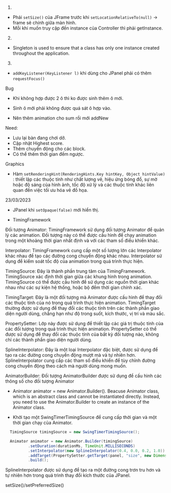 1.
- Phải `setSize()` của JFrame trước khi `setLocationRelativeTo(null)` -> frame sẽ chính giữa màn hình.
- Mỗi khi muốn truy cập đến instance của Controller thì phải getInstance.
2.
- Singleton is used to ensure that a class has only one instance created throughout the application.
3.
- `addKeyListener(KeyListener l)` khi dùng cho JPanel phải có thêm `requestFocus()`

Bug
- Khi không hợp được 2 ô thì ko được sinh thêm ô mới.
- Sinh ô mới phải không được quá sát ô hợp vào.


- Nên thêm animation cho sum rồi mới addNew


Need:
- Lưu lại bàn đang chơi dở.
- Cập nhật Highest score.
- Thêm chuyển động cho các block.
- Có thể thêm thời gian đếm ngược.

Graphics
- Hàm `setRenderingHint(RenderingHints.Key hintKey, Object hintValue)` :  thiết lập các thuộc tính như chất lượng vẽ, hiệu ứng bóng đổ, sự mờ hoặc độ sáng của hình ảnh, tốc độ xử lý và các thuộc tính khác liên quan đến việc tối ưu hóa vẽ đồ họa.

23/03/2023
- JPanel khi `setOpaque(false)` mới hiển thị.

- TimingFramework

Đối tượng Animator: TimingFramework sử dụng đối tượng Animator để quản lý các animation. Đối tượng này có thể được cấu hình để chạy animation trong một khoảng thời gian nhất định và với các tham số điều khiển khác.

Interpolator: TimingFramework cung cấp một số lượng lớn các Interpolator khác nhau để tạo các đường cong chuyển động khác nhau. Interpolator sử dụng để kiểm soát tốc độ của animation trong quá trình thực hiện.

TimingSource: Đây là thành phần trung tâm của TimingFramework. TimingSource xác định thời gian giữa các khung hình trong animation. TimingSource có thể được cấu hình để sử dụng các nguồn thời gian khác nhau như các sự kiện hệ thống, hoặc bộ đếm thời gian chính xác.

TimingTarget: Đây là một đối tượng mà Animator được cấu hình để thay đổi các thuộc tính của nó trong quá trình thực hiện animation. TimingTarget thường được sử dụng để thay đổi các thuộc tính trên các thành phần giao diện người dùng, chẳng hạn như độ trong suốt, kích thước, vị trí và màu sắc.

PropertySetter: Lớp này được sử dụng để thiết lập các giá trị thuộc tính của các đối tượng trong quá trình thực hiện animation. PropertySetter có thể được sử dụng để thay đổi các thuộc tính của bất kỳ đối tượng nào, không chỉ các thành phần giao diện người dùng.

SplineInterpolator: Đây là một loại Interpolator đặc biệt, được sử dụng để tạo ra các đường cong chuyển động mượt mà và tự nhiên hơn. SplineInterpolator cung cấp các tham số điều khiển để tùy chỉnh đường cong chuyển động theo cách mà người dùng mong muốn.

AnimatorBuilder: Đối tượng AnimatorBuilder được sử dụng để cấu hình các thông số cho đối tượng Animator


- Animator animator = new Animator.Builder(). Beacuse Animator class, which is an abstract class and cannot be instantiated directly. Instead, you need to use the Animator.Builder to create an instance of the Animator class.

- Khởi tạo một SwingTimerTimingSource để cung cấp thời gian và một thời gian chạy của Animator.
```java
  TimingSource timingSource = new SwingTimerTimingSource();
```

```java
  Animator animator = new Animator.Builder(timingSource)
          .setDuration(durationMs, TimeUnit.MILLISECONDS)
          .setInterpolator(new SplineInterpolator(0.4, 0.0, 0.2, 1.0))
          .addTarget(PropertySetter.getTarget(panel, "size", new Dimension(0, 0), new Dimension(200, 200)))
          .build();
```

SplineInterpolator được sử dụng để tạo ra một đường cong trơn tru hơn và tự nhiên hơn trong quá trình thay đổi kích thước của JPanel.

setSize()/setPreferredSize()